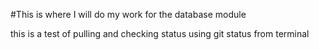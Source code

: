 #This is where I will do my work for the database module

this is a test of pulling and checking status using git status from terminal

